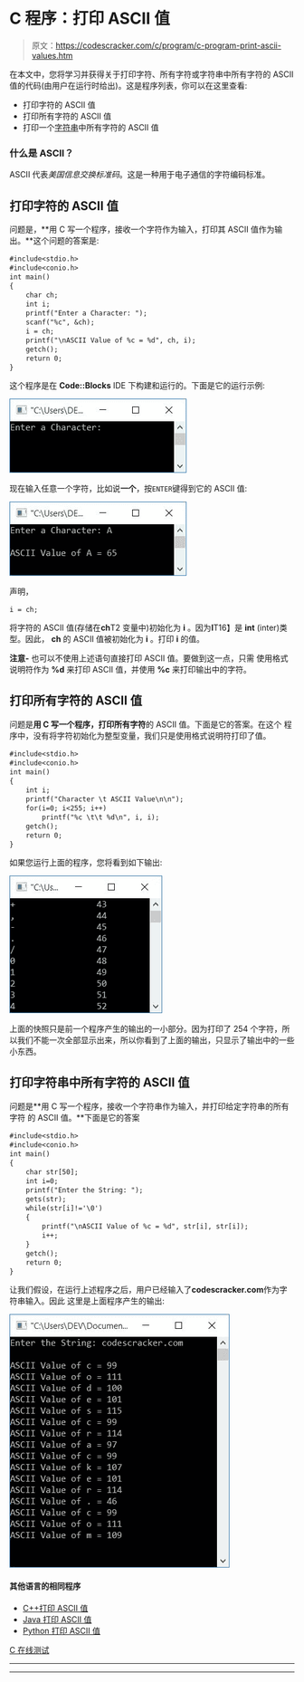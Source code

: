 # C 程序：打印 ASCII 值

> 原文：<https://codescracker.com/c/program/c-program-print-ascii-values.htm>

在本文中，您将学习并获得关于打印字符、所有字符或字符串中所有字符的 ASCII 值的代码(由用户在运行时给出)。这是程序列表，你可以在这里查看:

*   打印字符的 ASCII 值
*   打印所有字符的 ASCII 值
*   打印一个[字符串](/c/c-strings.htm)中所有字符的 ASCII 值

### 什么是 ASCII？

ASCII 代表*美国信息交换标准码*。这是一种用于电子通信的字符编码标准。

## 打印字符的 ASCII 值

问题是，**用 C 写一个程序，接收一个字符作为输入，打印其 ASCII 值作为输出。**这个问题的答案是:

```
#include<stdio.h>
#include<conio.h>
int main()
{
    char ch;
    int i;
    printf("Enter a Character: ");
    scanf("%c", &ch);
    i = ch;
    printf("\nASCII Value of %c = %d", ch, i);
    getch();
    return 0;
}
```

这个程序是在 **Code::Blocks** IDE 下构建和运行的。下面是它的运行示例:

![c program print ascii values](img/22e3e80ee1b76342b639ad1e631d4330.png)

现在输入任意一个字符，比如说**一个**，按`ENTER`键得到它的 ASCII 值:

![c ascii value of a character](img/cd6a0d7b049ac99be30385de6a0a7b60.png)

声明，

```
i = ch;
```

将字符的 ASCII 值(存储在**ch**T2 变量中)初始化为 **i** 。因为**I**T16】是 **int** (inter)类型。因此， **ch** 的 ASCII 值被初始化为 **i** 。打印 **i** 的值。

**注意-** 也可以不使用上述语句直接打印 ASCII 值。要做到这一点，只需 使用格式说明符作为 **%d** 来打印 ASCII 值，并使用 **%c** 来打印输出中的字符。

## 打印所有字符的 ASCII 值

问题是**用 C 写一个程序，打印所有字符**的 ASCII 值。下面是它的答案。在这个 程序中，没有将字符初始化为整型变量，我们只是使用格式说明符打印了值。

```
#include<stdio.h>
#include<conio.h>
int main()
{
    int i;
    printf("Character \t ASCII Value\n\n");
    for(i=0; i<255; i++)
        printf("%c \t\t %d\n", i, i);
    getch();
    return 0;
}
```

如果您运行上面的程序，您将看到如下输出:

![c ascii value of all characters](img/3c81b41cedaa66d25802f03a2f8f8414.png)

上面的快照只是前一个程序产生的输出的一小部分。因为打印了 254 个字符，所以我们不能一次全部显示出来，所以你看到了上面的输出，只显示了输出中的一些小东西。

## 打印字符串中所有字符的 ASCII 值

问题是**用 C 写一个程序，接收一个字符串作为输入，并打印给定字符串的所有字符 的 ASCII 值。**下面是它的答案

```
#include<stdio.h>
#include<conio.h>
int main()
{
    char str[50];
    int i=0;
    printf("Enter the String: ");
    gets(str);
    while(str[i]!='\0')
    {
        printf("\nASCII Value of %c = %d", str[i], str[i]);
        i++;
    }
    getch();
    return 0;
}
```

让我们假设，在运行上述程序之后，用户已经输入了**codescracker.com**作为字符串输入。因此 这里是上面程序产生的输出:

![c ascii value of all characters in string](img/799055e95dee3edbb6214e7a080dbb65.png)

#### 其他语言的相同程序

*   [C++打印 ASCII 值](/cpp/program/cpp-program-print-ascii-values.htm)
*   [Java 打印 ASCII 值](/java/program/java-program-print-ascii-values.htm)
*   [Python 打印 ASCII 值](/python/program/python-program-print-ascii-values.htm)

[C 在线测试](/exam/showtest.php?subid=2)

* * *

* * *